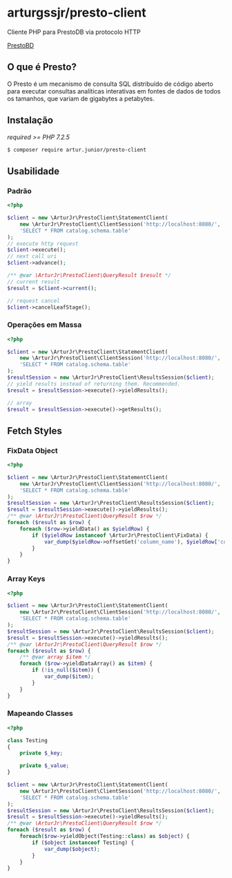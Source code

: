 # arturgssjr/presto-client

Cliente PHP para PrestoDB via protocolo HTTP

[PrestoBD](https://prestodb.io/)

## O que é Presto?

O Presto é um mecanismo de consulta SQL distribuído de código aberto para executar consultas analíticas interativas em fontes de dados de todos os tamanhos, que variam de gigabytes a petabytes.

## Instalação

*required >= PHP 7.2.5*

```bash
$ composer require artur.junior/presto-client
```

## Usabilidade

### Padrão

```php
<?php

$client = new \ArturJr\PrestoClient\StatementClient(
    new \ArturJr\PrestoClient\ClientSession('http://localhost:8080/', 'catalog'),
    'SELECT * FROM catalog.schema.table'
);
// execute http request
$client->execute();
// next call uri
$client->advance();

/** @var \ArturJr\PrestoClient\QueryResult $result */
// current result
$result = $client->current();

// request cancel
$client->cancelLeafStage();
```

### Operações em Massa

```php
<?php

$client = new \ArturJr\PrestoClient\StatementClient(
    new \ArturJr\PrestoClient\ClientSession('http://localhost:8080/', 'catalog'),
    'SELECT * FROM catalog.schema.table'
);
$resultSession = new \ArturJr\PrestoClient\ResultsSession($client);
// yield results instead of returning them. Recommended.
$result = $resultSession->execute()->yieldResults();

// array
$result = $resultSession->execute()->getResults();
```

## Fetch Styles

### FixData Object

```php
<?php

$client = new \ArturJr\PrestoClient\StatementClient(
    new \ArturJr\PrestoClient\ClientSession('http://localhost:8080/', 'catalog'),
    'SELECT * FROM catalog.schema.table'
);
$resultSession = new \ArturJr\PrestoClient\ResultsSession($client);
$result = $resultSession->execute()->yieldResults();
/** @var \ArturJr\PrestoClient\QueryResult $row */
foreach ($result as $row) {
    foreach ($row->yieldData() as $yieldRow) {
        if ($yieldRow instanceof \ArturJr\PrestoClient\FixData) {
            var_dump($yieldRow->offsetGet('column_name'), $yieldRow['column_name']);
        }
    }
}
```

### Array Keys

```php
<?php

$client = new \ArturJr\PrestoClient\StatementClient(
    new \ArturJr\PrestoClient\ClientSession('http://localhost:8080/', 'catalog'),
    'SELECT * FROM catalog.schema.table'
);
$resultSession = new \ArturJr\PrestoClient\ResultsSession($client);
$result = $resultSession->execute()->yieldResults();
/** @var \ArturJr\PrestoClient\QueryResult $row */
foreach ($result as $row) {
    /** @var array $item */
    foreach ($row->yieldDataArray() as $item) {
        if (!is_null($item)) {
            var_dump($item);
        }
    }
}
```

### Mapeando Classes

```php
<?php

class Testing
{
    private $_key;

    private $_value;
}

$client = new \ArturJr\PrestoClient\StatementClient(
    new \ArturJr\PrestoClient\ClientSession('http://localhost:8080/', 'catalog'),
    'SELECT * FROM catalog.schema.table'
);
$resultSession = new \ArturJr\PrestoClient\ResultsSession($client);
$result = $resultSession->execute()->yieldResults();
/** @var \ArturJr\PrestoClient\QueryResult $row */
foreach ($result as $row) {
    foreach($row->yieldObject(Testing::class) as $object) {
        if ($object instanceof Testing) {
            var_dump($object);
        }
    }
}
```